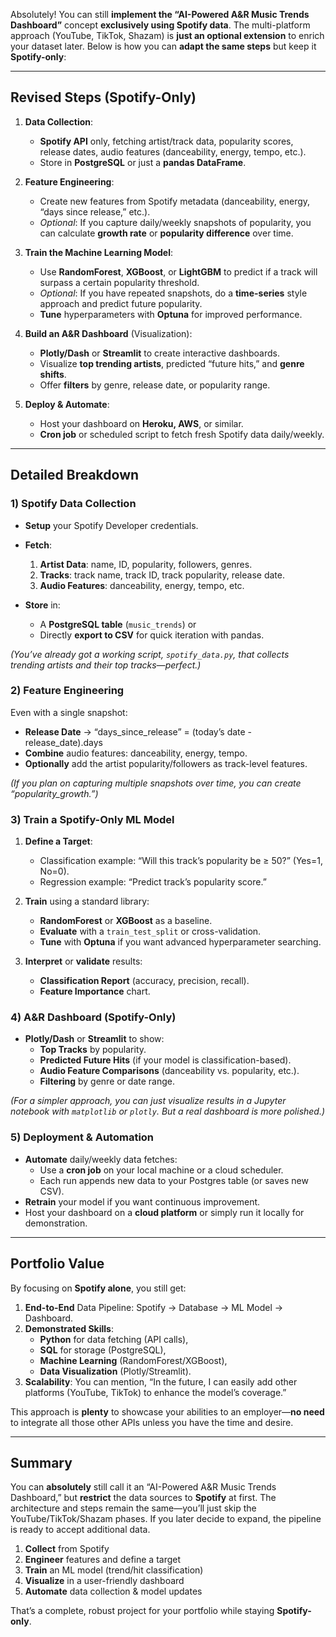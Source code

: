 Absolutely! You can still **implement the “AI-Powered A&R Music Trends Dashboard”** concept **exclusively using Spotify data**. The multi-platform approach (YouTube, TikTok, Shazam) is **just an optional extension** to enrich your dataset later. Below is how you can **adapt the same steps** but keep it **Spotify-only**:

---

## **Revised Steps (Spotify-Only)**

1. **Data Collection**: 
   - **Spotify API** only, fetching artist/track data, popularity scores, release dates, audio features (danceability, energy, tempo, etc.).
   - Store in **PostgreSQL** or just a **pandas DataFrame**.

2. **Feature Engineering**:  
   - Create new features from Spotify metadata (danceability, energy, “days since release,” etc.).  
   - *Optional*: If you capture daily/weekly snapshots of popularity, you can calculate **growth rate** or **popularity difference** over time.

3. **Train the Machine Learning Model**:  
   - Use **RandomForest**, **XGBoost**, or **LightGBM** to predict if a track will surpass a certain popularity threshold.  
   - *Optional*: If you have repeated snapshots, do a **time-series** style approach and predict future popularity.  
   - **Tune** hyperparameters with **Optuna** for improved performance.

4. **Build an A&R Dashboard** (Visualization):  
   - **Plotly/Dash** or **Streamlit** to create interactive dashboards.  
   - Visualize **top trending artists**, predicted “future hits,” and **genre shifts**.  
   - Offer **filters** by genre, release date, or popularity range.

5. **Deploy & Automate**:  
   - Host your dashboard on **Heroku, AWS**, or similar.  
   - **Cron job** or scheduled script to fetch fresh Spotify data daily/weekly.

---

## **Detailed Breakdown**

### **1) Spotify Data Collection**

- **Setup** your Spotify Developer credentials.  
- **Fetch**:
  1. **Artist Data**: name, ID, popularity, followers, genres.  
  2. **Tracks**: track name, track ID, track popularity, release date.  
  3. **Audio Features**: danceability, energy, tempo, etc.

- **Store** in:
  - A **PostgreSQL table** (`music_trends`) or  
  - Directly **export to CSV** for quick iteration with pandas.

*(You’ve already got a working script, `spotify_data.py`, that collects trending artists and their top tracks—perfect.)*

### **2) Feature Engineering**

Even with a single snapshot:
- **Release Date** → “days_since_release” = (today’s date - release_date).days  
- **Combine** audio features: danceability, energy, tempo.  
- **Optionally** add the artist popularity/followers as track-level features.  

*(If you plan on capturing multiple snapshots over time, you can create “popularity_growth.”)*

### **3) Train a Spotify-Only ML Model**

1. **Define a Target**: 
   - Classification example: “Will this track’s popularity be ≥ 50?” (Yes=1, No=0).  
   - Regression example: “Predict track’s popularity score.”  

2. **Train** using a standard library:
   - **RandomForest** or **XGBoost** as a baseline.  
   - **Evaluate** with a `train_test_split` or cross-validation.  
   - **Tune** with **Optuna** if you want advanced hyperparameter searching.

3. **Interpret** or **validate** results:
   - **Classification Report** (accuracy, precision, recall).  
   - **Feature Importance** chart.

### **4) A&R Dashboard (Spotify-Only)**

- **Plotly/Dash** or **Streamlit** to show:
  - **Top Tracks** by popularity.  
  - **Predicted Future Hits** (if your model is classification-based).  
  - **Audio Feature Comparisons** (danceability vs. popularity, etc.).  
  - **Filtering** by genre or date range.  

*(For a simpler approach, you can just visualize results in a Jupyter notebook with `matplotlib` or `plotly`. But a real dashboard is more polished.)*

### **5) Deployment & Automation**

- **Automate** daily/weekly data fetches:
  - Use a **cron job** on your local machine or a cloud scheduler.  
  - Each run appends new data to your Postgres table (or saves new CSV).  
- **Retrain** your model if you want continuous improvement.  
- Host your dashboard on a **cloud platform** or simply run it locally for demonstration.

---

## **Portfolio Value**

By focusing on **Spotify alone**, you still get:

1. **End-to-End** Data Pipeline: Spotify → Database → ML Model → Dashboard.  
2. **Demonstrated Skills**:  
   - **Python** for data fetching (API calls),  
   - **SQL** for storage (PostgreSQL),  
   - **Machine Learning** (RandomForest/XGBoost),  
   - **Data Visualization** (Plotly/Streamlit).  
3. **Scalability**: You can mention, “In the future, I can easily add other platforms (YouTube, TikTok) to enhance the model’s coverage.”  

This approach is **plenty** to showcase your abilities to an employer—**no need** to integrate all those other APIs unless you have the time and desire.

---

## **Summary**

You can **absolutely** still call it an “AI-Powered A&R Music Trends Dashboard,” but **restrict** the data sources to **Spotify** at first. The architecture and steps remain the same—you’ll just skip the YouTube/TikTok/Shazam phases. If you later decide to expand, the pipeline is ready to accept additional data.

1. **Collect** from Spotify  
2. **Engineer** features and define a target  
3. **Train** an ML model (trend/hit classification)  
4. **Visualize** in a user-friendly dashboard  
5. **Automate** data collection & model updates  

That’s a complete, robust project for your portfolio while staying **Spotify-only**.